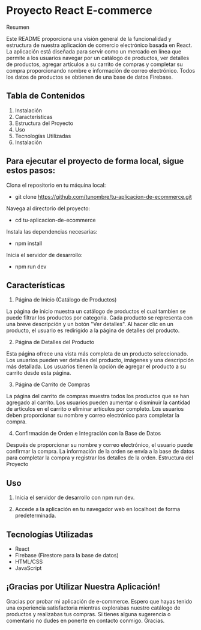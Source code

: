 # Proyecto React E-commerce

Resumen

Este README proporciona una visión general de la funcionalidad y estructura de nuestra aplicación de comercio electrónico basada en React. La aplicación está diseñada para servir como un mercado en línea que permite a los usuarios navegar por un catálogo de productos, ver detalles de productos, agregar artículos a su carrito de compras y completar su compra proporcionando nombre e información de correo electrónico. Todos los datos de productos se obtienen de una base de datos Firebase.

## Tabla de Contenidos

1. Instalación
2. Características
3. Estructura del Proyecto
4. Uso
5. Tecnologías Utilizadas
6. Instalación

## Para ejecutar el proyecto de forma local, sigue estos pasos:


Clona el repositorio en tu máquina local:

- git clone https://github.com/tunombre/tu-aplicacion-de-ecommerce.git

Navega al directorio del proyecto:

- cd tu-aplicacion-de-ecommerce

Instala las dependencias necesarias:

- npm install

Inicia el servidor de desarrollo:

- npm run dev

## Características
1. Página de Inicio (Catálogo de Productos)
   
La página de inicio muestra un catálogo de productos el cual tambien se puede filtrar los productos por categoria.
Cada producto se representa con una breve descripción y un botón "Ver detalles".
Al hacer clic en un producto, el usuario es redirigido a la página de detalles del producto.

2. Página de Detalles del Producto
   
Esta página ofrece una vista más completa de un producto seleccionado.
Los usuarios pueden ver detalles del producto, imágenes y una descripción más detallada.
Los usuarios tienen la opción de agregar el producto a su carrito desde esta página.

3. Página de Carrito de Compras

La página del carrito de compras muestra todos los productos que se han agregado al carrito.
Los usuarios pueden aumentar o disminuir la cantidad de artículos en el carrito o eliminar artículos por completo.
Los usuarios deben proporcionar su nombre y correo electrónico para completar la compra.

4. Confirmación de Orden e Integración con la Base de Datos
   
Después de proporcionar su nombre y correo electrónico, el usuario puede confirmar la compra.
La información de la orden se envía a la base de datos para completar la compra y registrar los detalles de la orden.
Estructura del Proyecto

## Uso
1. Inicia el servidor de desarrollo con npm run dev.

2. Accede a la aplicación en tu navegador web en localhost de forma predeterminada.
   
## Tecnologías Utilizadas
- React
- Firebase (Firestore para la base de datos)
- HTML/CSS
- JavaScript

## ¡Gracias por Utilizar Nuestra Aplicación!

Gracias por probar mi aplicación de e-commerce. Espero que hayas tenido una experiencia satisfactoria mientras explorabas nuestro catálogo de productos y realizabas tus compras.
Si tienes alguna sugerencia o comentario no dudes en ponerte en contacto conmigo. Gracias.
